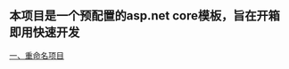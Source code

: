 ## 本项目是一个预配置的asp.net core模板，旨在开箱即用快速开发
[一、重命名项目](https://github.com/huanent/AspNetCoreQuickStart/blob/master/docs/rename.md)
